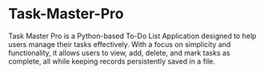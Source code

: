 # Task-Master-Pro
Task Master Pro is a Python-based To-Do List Application designed to help users manage their tasks effectively. With a focus on simplicity and functionality, it allows users to view, add, delete, and mark tasks as complete, all while keeping records persistently saved in a file. 
